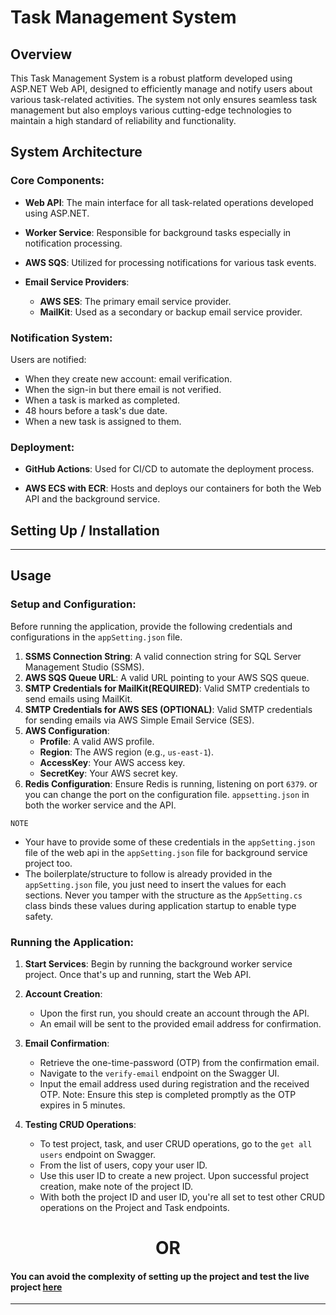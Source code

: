 # Task Management System

## Overview

This Task Management System is a robust platform developed using ASP.NET Web API, designed to efficiently manage and notify users about various task-related activities. The system not only ensures seamless task management but also employs various cutting-edge technologies to maintain a high standard of reliability and functionality.

## System Architecture

### Core Components:

- **Web API**: The main interface for all task-related operations developed using ASP.NET.
  
- **Worker Service**: Responsible for background tasks especially in notification processing.
  
- **AWS SQS**: Utilized for processing notifications for various task events.
  
- **Email Service Providers**: 
  - **AWS SES**: The primary email service provider.
  - **MailKit**: Used as a secondary or backup email service provider.

### Notification System:

Users are notified:
- When they create new account: email verification.
- When the sign-in but there email is not verified.
- When a task is marked as completed.
- 48 hours before a task's due date.
- When a new task is assigned to them.

### Deployment:

- **GitHub Actions**: Used for CI/CD to automate the deployment process.
  
- **AWS ECS with ECR**: Hosts and deploys our containers for both the Web API and the background service.

## Setting Up / Installation

---

## Usage

### Setup and Configuration:

Before running the application, provide the following credentials and configurations in the `appSetting.json` file.

1. **SSMS Connection String**: A valid connection string for SQL Server Management Studio (SSMS).
2. **AWS SQS Queue URL**: A valid URL pointing to your AWS SQS queue.
3. **SMTP Credentials for MailKit(REQUIRED)**: Valid SMTP credentials to send emails using MailKit.
4. **SMTP Credentials for AWS SES (OPTIONAL)**: Valid SMTP credentials for sending emails via AWS Simple Email Service (SES).
5. **AWS Configuration**: 
   - **Profile**: A valid AWS profile.
   - **Region**: The AWS region (e.g., `us-east-1`).
   - **AccessKey**: Your AWS access key.
   - **SecretKey**: Your AWS secret key.
6. **Redis Configuration**: Ensure Redis is running, listening on port `6379`. or you can change the port on the configuration file. `appsetting.json` in both the worker service and the API.

`NOTE` 
   - Your have to provide some of these credentials in the `appSetting.json` file of the web api in the `appSetting.json` file for background service project too.
   - The boilerplate/structure to follow is already provided in the `appSetting.json` file, you just need to insert the values for each sections. Never you tamper with the structure as the `AppSetting.cs` class binds these values during application startup to enable type safety.

### Running the Application:

1. **Start Services**: Begin by running the background worker service project. Once that's up and running, start the Web API.
   
2. **Account Creation**: 
   - Upon the first run, you should create an account through the API.
   - An email will be sent to the provided email address for confirmation.
   
3. **Email Confirmation**:
   - Retrieve the one-time-password (OTP) from the confirmation email.
   - Navigate to the `verify-email` endpoint on the Swagger UI.
   - Input the email address used during registration and the received OTP. Note: Ensure this step is completed promptly as the OTP expires in 5 minutes.
   
4. **Testing CRUD Operations**:
   - To test project, task, and user CRUD operations, go to the `get all users` endpoint on Swagger.
   - From the list of users, copy your user ID.
   - Use this user ID to create a new project. Upon successful project creation, make note of the project ID.
   - With both the project ID and user ID, you're all set to test other CRUD operations on the Project and Task endpoints.

<center><h1>OR</h1></center>

#### You can avoid the complexity of setting up the project and test the live project [here]("https://aws.com/ecs/kellyncodes/jadra.api")
---

